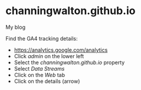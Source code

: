 # channingwalton.github.io

My blog

Find the GA4 tracking details:
- https://analytics.google.com/analytics
- Click *admin* on the lower left
- Select the *channingwalton.github.io* property
- Select *Data Streams*
- Click on the *Web* tab
- Click on the details (arrow)

